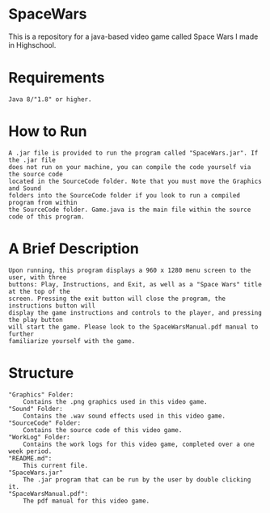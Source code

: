 # SpaceWars
This is a repository for a java-based video game called Space Wars I made in Highschool.

# Requirements
    Java 8/"1.8" or higher.

# How to Run
    A .jar file is provided to run the program called "SpaceWars.jar". If the .jar file
    does not run on your machine, you can compile the code yourself via the source code
    located in the SourceCode folder. Note that you must move the Graphics and Sound
    folders into the SourceCode folder if you look to run a compiled program from within
    the SourceCode folder. Game.java is the main file within the source code of this program.

# A Brief Description
    Upon running, this program displays a 960 x 1280 menu screen to the user, with three
    buttons: Play, Instructions, and Exit, as well as a "Space Wars" title at the top of the
    screen. Pressing the exit button will close the program, the instructions button will
    display the game instructions and controls to the player, and pressing the play button
    will start the game. Please look to the SpaceWarsManual.pdf manual to further 
    familiarize yourself with the game.

# Structure
    "Graphics" Folder:
        Contains the .png graphics used in this video game.
    "Sound" Folder:
        Contains the .wav sound effects used in this video game.
    "SourceCode" Folder:
        Contains the source code of this video game.
    "WorkLog" Folder:
        Contains the work logs for this video game, completed over a one week period.
    "README.md":
        This current file.
    "SpaceWars.jar"
        The .jar program that can be run by the user by double clicking it.
    "SpaceWarsManual.pdf":
        The pdf manual for this video game.
